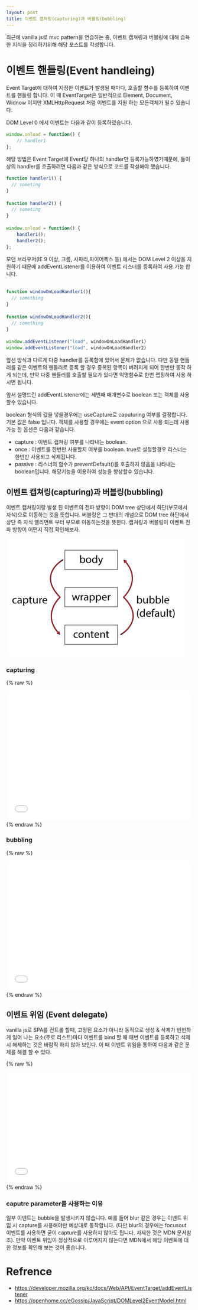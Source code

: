 ```yaml
---
layout: post
title: 이벤트 캡쳐링(capturing)과 버블링(bubbling)
---
```


최근에 vanilla js로 mvc pattern을 연습하는 중, 이벤트 캡쳐링과 버블링에 대해 습득한 지식을 정리하기위해 해당 포스트를 작성합니다.

# 이벤트 핸들링(Event handleing)

Event Target에 대하여 지정한 이벤트가 발생될 때마다, 호출할 함수를 등록하여 이벤트를 핸들링 합니다. 이 때 EventTarget은 일반적으로 Element, Document, Widnow 이지만 XMLHttpRequest 처럼 이벤트를 지원 하는 모든객체가 될수 있습니다.

DOM Level 0 에서 이벤트는 다음과 같이 등록하였습니다.
```javascript
window.onload = function() {
    // handler1
};
```

해당 방법은 Event Target에 Event당 하나의 handler만 등록가능하였기때문에, 둘이상의 handler를 호출하려면 다음과 같은 방식으로 코드를 작성해야 했습니다.

```javascript
function handler1() {
  // someting
}

function handler2() {
  // someting
}

window.onload = function() {
    handler1();
    handler2();
};
```

모던 브라우저(IE 9 이상, 크롬, 사파리,파이어폭스 등) 에서는 DOM Level 2 이상을 지원하기 때문에 addEventListener를 이용하여 이벤트 리스너를 등록하여 사용 가능 합니다.

```javascript

function windowOnLoadHandler1(){
  // something
}

function windowOnLoadHandler2(){
  // something
}

window.addEventListener("load", windowOnLoadHandler1)
window.addEventListener("load", windowOnLoadHandler2)
```

앞선 방식과 다르게 다중 handler를 등록함에 있어서 문제가 없습니다. 다만 동일 핸들러를 같은 이벤트의 핸들러로 등록 할 경우 중복된 항목이 버려지게 되어 한번만 동작 하게 되는데, 만약 다중 핸들러를 호출할 필요가 있다면 익명함수로 한번 랩핑하여 사용 하시면 됩니다.

앞서 설명드린 addEventListener에는 세번째 매개변수로 boolean 또는 객체를 사용할수 있습니다.

boolean 형식의 값을 넣을경우에는 useCapture로 caputuring 여부를 결정합니다. 기본 값은 false 입니다.
객체를 사용할 경우에는 event option 으로 사용 되는데 사용 가능 한 옵션은 다음과 같습니다. 
- capture : 이벤트 캡쳐링 여부를 나타내는 boolean.
- once : 이벤트를 한번만 사용할지 여부를 boolean. true로 설정할경우 리스너는 한번만 사용되고 삭제됩니다.
- passive : 리스너의 함수가 preventDefault()를 호출하지 않음을 나타내는 boolean입니다. 해당기능을 이용하여 성능을 향상할수 있습니다.



## 이벤트 캡쳐링(capturing)과 버블링(bubbling) 

이벤트 캡쳐링이랑 발생 된 이벤트의 전파 방향이 DOM tree 상단에서 하단(부모에서 자식)으로 이동하는 것을 뜻합니다. 버블링은 그 반대의 개념으로 DOM tree 하단에서 상단 즉 자식 엘리먼트 부터 부모로 이동하는것을 뜻한다. 캡쳐링과 버블링이 이벤트 전파 방향이 어떤지 직접 확인해보자. 

![이벤트의 전파 방향](/assets/img/caputre&bubble.png)




### capturing
{% raw %}
<iframe width="100%" height="350" src="//jsfiddle.net/7qa0hxdu/embedded/" allowfullscreen="allowfullscreen" allowpaymentrequest frameborder="0"></iframe>
{% endraw %}

### bubbling
{% raw %}
<iframe width="100%" height="350" src="//jsfiddle.net/Ledm1f3w/embedded/" allowfullscreen="allowfullscreen" allowpaymentrequest frameborder="0"></iframe>
{% endraw %}


## 이벤트 위임 (Event delegate)

vanilla js로 SPA를 컨트롤 할때, 고정된 요소가 아니라 동적으로 생성 & 삭제가 빈번하게 일어 나는 요소(주로 리스트)마다 이벤트를 bind 할 때 매번 이벤트를 등록하고 삭제시 해제하는 것은 바람직 하지 않아 보인다. 이 때 이벤트 위임을 통하여 다음과 같은 문제를 해결 할 수 있다. 

{% raw %}
<iframe width="100%" height="300" src="//jsfiddle.net/38ojw9Lh/embedded/js,html,result/" allowfullscreen="allowfullscreen" allowpaymentrequest frameborder="0"></iframe>
{% endraw %}

### caputre parameter를 사용하는 이유
일부 이벤트는 bubble을 발생시키지 않습니다. 예를 들어 blur 같은 경우는 이벤트 위임 시 capture를 사용해야만 예상대로 동작합니다. (다만 blur의 경우에는 focusout 이벤트를 사용하면 굳이 capture를 사용하지 않아도 됩니다. 자세한 것은 MDN 문서참조). 만약 이벤트 위임이 정상적으로 이루어지지 않는다면 MDN에서 해당 이벤트에 대한 정보를 확인해 보는 것이 좋습니다.

# Refrence

- https://developer.mozilla.org/ko/docs/Web/API/EventTarget/addEventListener
- https://openhome.cc/eGossip/JavaScript/DOMLevel2EventModel.html


